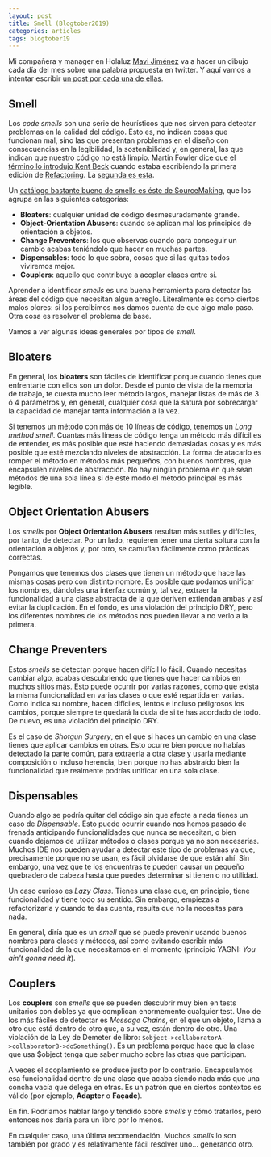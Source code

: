 ```yaml
---
layout: post
title: Smell (Blogtober2019)
categories: articles
tags: blogtober19
---
```


Mi compañera y manager en Holaluz [Mavi Jiménez](https://twitter.com/Linkita) va a hacer un dibujo cada día del mes sobre una palabra propuesta en twitter. Y aquí vamos a intentar escribir [un post por cada una de ellas](https://franiglesias.github.io/blogtober19-status/).



## Smell

Los *code smells* son una serie de heurísticos que nos sirven para detectar problemas en la calidad del código. Esto es, no indican cosas que funcionan mal, sino las que presentan problemas en el diseño con consecuencias en la legibilidad, la sostenibilidad y, en general, las que indican que nuestro código no está limpio. Martin Fowler [dice que el término lo introdujo Kent Beck](https://martinfowler.com/bliki/CodeSmell.html) cuando estaba escribiendo la primera edición de [Refactoring](https://www.amazon.es/dp/0201485672/ref=cm_sw_em_r_mt_dp_U_npDQDbX8AJ1GY). La [segunda es esta](https://www.amazon.es/dp/0134757599/ref=cm_sw_em_r_mt_dp_U_zoDQDb040EWH5).

Un [catálogo bastante bueno de smells es éste de SourceMaking](https://sourcemaking.com/refactoring/smells), que los agrupa en las siguientes categorías:

* **Bloaters**: cualquier unidad de código desmesuradamente grande.
* **Object-Orientation Abusers**: cuando se aplican mal los principios de orientación a objetos.
* **Change Preventers**: los que observas cuando para conseguir un cambio acabas teniéndolo que hacer en muchas partes.
* **Dispensables**: todo lo que sobra, cosas que si las quitas todos viviremos mejor.
* **Couplers**: aquello que contribuye a acoplar clases entre sí.

Aprender a identificar *smells* es una buena herramienta para detectar las áreas del código que necesitan algún arreglo. Literalmente es como ciertos malos olores: si los percibimos nos damos cuenta de que algo malo paso. Otra cosa es resolver el problema de base.

Vamos a ver algunas ideas generales por tipos de *smell*.

## Bloaters

En general, los **bloaters** son fáciles de identificar porque cuando tienes que enfrentarte con ellos son un dolor. Desde el punto de vista de la memoria de trabajo, te cuesta mucho leer método largos, manejar listas de más de 3 ó 4 parámetros y, en general, cualquier cosa que la satura por sobrecargar la capacidad de manejar tanta información a la vez.

Si tenemos un método con más de 10 líneas de código, tenemos un *Long method smell*. Cuantas más líneas de código tenga un método más difícil es de entender, es más posible que esté haciendo demasiadas cosas y es más posible que esté mezclando niveles de abstracción. La forma de atacarlo es romper el método en métodos más pequeños, con buenos nombres, que encapsulen niveles de abstracción. No hay ningún problema en que sean métodos de una sola línea si de este modo el método principal es más legible.

## Object Orientation Abusers

Los *smells* por **Object Orientation Abusers** resultan más sutiles y difíciles, por tanto, de detectar. Por un lado, requieren tener una cierta soltura con la orientación a objetos y, por otro, se camuflan fácilmente como prácticas correctas.

Pongamos que tenemos dos clases que tienen un método que hace las mismas cosas pero con distinto nombre. Es posible que podamos unificar los nombres, dándoles una interfaz común y, tal vez, extraer la funcionalidad a una clase abstracta de la que deriven extiendan ambas y así evitar la duplicación. En el fondo, es una violación del principio DRY, pero los diferentes nombres de los métodos nos pueden llevar a no verlo a la primera.

## Change Preventers

Estos *smells* se detectan porque hacen difícil lo fácil. Cuando necesitas cambiar algo, acabas descubriendo que tienes que hacer cambios en muchos sitios más. Esto puede ocurrir por varias razones, como que exista la misma funcionalidad en varias clases o que esté repartida en varias. Como indica su nombre, hacen difíciles, lentos e incluso peligrosos los cambios, porque siempre te quedará la duda de si te has acordado de todo. De nuevo, es una violación del principio DRY.

Es el caso de *Shotgun Surgery*, en el que si haces un cambio en una clase tienes que aplicar cambios en otras. Esto ocurre bien porque no habías detectado la parte común, para extraerla a otra clase y usarla mediante composición o incluso herencia, bien porque no has abstraído bien la funcionalidad que realmente podrías unificar en una sola clase.

## Dispensables

Cuando algo se podría quitar del código sin que afecte a nada tienes un caso de *Dispensable*. Esto puede ocurrir cuando nos hemos pasado de frenada anticipando funcionalidades que nunca se necesitan, o bien cuando dejamos de utilizar métodos o clases porque ya no son necesarias. Muchos IDE nos pueden ayudar a detectar este tipo de problemas ya que, precisamente porque no se usan, es fácil olvidarse de que están ahí. Sin embargo, una vez que te los encuentras te pueden causar un pequeño quebradero de cabeza hasta que puedes determinar si tienen o no utilidad.

Un caso curioso es *Lazy Class*. Tienes una clase que, en principio, tiene funcionalidad y tiene todo su sentido. Sin embargo, empiezas a refactorizarla y cuando te das cuenta, resulta que no la necesitas para nada.

En general, diría que es un *smell* que se puede prevenir usando buenos nombres para clases y métodos, así como evitando escribir más funcionalidad de la que necesitamos en el momento (principio YAGNI: *You ain't gonna need it*).

## Couplers

Los **couplers** son *smells* que se pueden descubrir muy bien en tests unitarios con dobles ya que complican enormemente cualquier test. Uno de los más fáciles de detectar es *Message Chains*, en el que un objeto, llama a otro que está dentro de otro que, a su vez, están dentro de otro. Una violación de la Ley de Demeter de libro: `$object->collaboratorA->collaboratorB->doSomething()`. Es un problema porque hace que la clase que usa $object tenga que saber mucho sobre las otras que participan.

A veces el acoplamiento se produce justo por lo contrario. Encapsulamos esa funcionalidad dentro de una clase que acaba siendo nada más que una concha vacía que delega en otras. Es un patrón que en ciertos contextos es válido (por ejemplo, **Adapter** o **Façade**).

En fin. Podríamos hablar largo y tendido sobre *smells* y cómo tratarlos, pero entonces nos daría para un libro por lo menos.

En cualquier caso, una última recomendación. Muchos *smells* lo son también por grado y es relativamente fácil resolver uno… generando otro.


 



